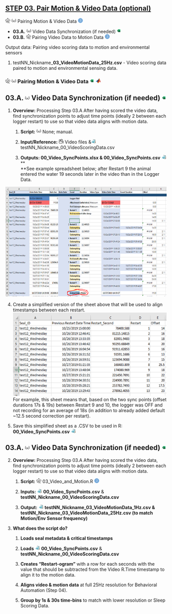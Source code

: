 ## [**STEP 03. Pair Motion & Video Data (optional)**](../03_Video-Data-Analysis)
<img src="../media/image11.png" width="15" height="15" alt="Automation" />  <img src="../media/image12.png" width="15" height="15" alt="Manual icon" /> Pairing Motion & Video Data <img src="../media/image14.png" width="15" height="15" alt="R_logo" />

* **03.A.** <img src="../media/image12.png" width="15" height="15" alt="Manual icon" /> Video Data Synchronization (if needed) <img src="../media/image13.png" width="15" height="15" alt="Excel logo" />
* **03.B.** <img src="../media/image11.png" width="15" height="15" alt="Automation" /> Pairing Video Data to Motion Data <img src="../media/image14.png" width="15" height="15" alt="R_logo" />

Output data: Pairing video scoring data to motion and environmental sensors

1. testNN_Nickname_**03_VideoMotionData_25Hz.csv** - Video scoring data paired to motion and environmental sensing data.

### <img src="../media/image11.png" width="15" height="15" alt="Automation"/> <img src="../media/image12.png" width="15" height="15" alt="Manual"/> Pairing Motion & Video Data <img src="../media/image13.png"  width="15" height="15" alt="Microsoft Excel logo" /> <img src="../media/image21.png"  width="15" height="15" />

## **03.A.** <img src="../media/image12.png" width="15" height="15" alt="Manual icon" /> Video Data Synchronization (if needed) <img src="../media/image13.png" width="15" height="15" alt="Excel logo" />

1.  **Overview:** Processing Step 03.A After having scored the video
    data, find synchronization points to adjust time points (ideally 2
    between each logger restart) to use so that video data aligns with
    motion data.

    1.  **Script:**
        <img src="../media/image12.png"  width="15" height="15" alt="Glasses Icon | Line Iconset | IconsMind" /> None; manual.

    2.  **Input/Reference:**
        <img src="../media/image105.png" width="15" height="15" alt="Video Record - Transparent Background Video Icon Png, Png Download , Transparent Png Image - PNGitem" />
        Video files
        &<img src="../media/image74.png"  width="15" height="15" alt="CSV" />
        testNN_Nickname_00_VideoScoringData.csv

    3.  **Outputs: 00_Video_SyncPoints.xlsx & 00_Video_SyncPoints.csv**
        <img src="../media/image74.png"  width="15" height="15" alt="CSV" />**  
        **See example spreadsheet below; after Restart 9 the animal
        entered the water 19 seconds later in the video than in the
        Logger Data.

<img src="../media/image106.png" style="width:6.43189in;height:3.55609in"
alt="Table Description automatically generated" />

4.  Create a simplified version of the sheet above that will be used to
    align timestamps between each restart.  
    <img src="../media/image107.png" style="width:5.5974in;height:2.69764in" alt="Graphical user interface, table, Excel Description automatically generated" />  
    For example, this sheet means that, based on the two sync points
    (offset durations 17s & 19s) between Restart 9 and 10, the logger
    was OFF and not recording for an average of 18s (in addition to
    already added default \~12.5 second correction per restart).

5.  Save this simplified sheet as a .CSV to be used in R:
    **00_Video_SyncPoints.csv**
    <img src="../media/image74.png"  width="15" height="15" alt="CSV" />

## **03.A.** <img src="../media/image12.png" width="15" height="15" alt="Manual icon" /> Video Data Synchronization (if needed) <img src="../media/image13.png" width="15" height="15" alt="Excel logo" />

2.  **Overview:** Processing Step 03.A After having scored the video
    data, find synchronization points to adjust time points (ideally 2
    between each logger restart) to use so that video data aligns with
    motion data.

    1.  **Script:**
        <img src="../media/image11.png"  width="15" height="15" alt="RPA Robotic Process Automation icon PNG and SVG Vector Free Download" />
        03_Video_and_Motion.R
        <img src="../media/image14.png" width="15" height="15" alt="RStudio logo" />

    2.  **Inputs:**
        <img src="../media/image74.png" width="15" height="15" alt="A picture containing text, case Description automatically generated" />
        **00_Video_SyncPoints.csv** &
        **testNN_Nickname_00_VideoScoringData.csv**

    3.  **Output:**
        <img src="../media/image74.png" width="15" height="15" alt="A picture containing text, case Description automatically generated" />
        **testNN_Nickname_03_VideoMotionData_1Hz.csv &
        testNN_Nickname_03_VideoMotionData_25Hz.csv (to match Motion/Env
        Sensor frequency)**

3.  **What does the script do?**

    1.  **Loads seal metadata & critical timestamps**

    2.  **Loads**
        <img src="../media/image74.png" width="15" height="15" alt="A picture containing text, case Description automatically generated" />
        **00_Video_SyncPoints.csv** &
        **testNN_Nickname_00_VideoScoringData.csv**

    3.  **Creates “Restart-ogram”** with a row for each seconds with the
        value that should be subtracted from the Video R.Time timestamp
        to align it to the motion data.

    4.  **Aligns video & motion data** at full 25Hz resolution for
        Behavioral Automation (Step 04).

    5.  **Group by 1s & 30s time-bins** to match with lower resolution
        or Sleep Scoring Data.